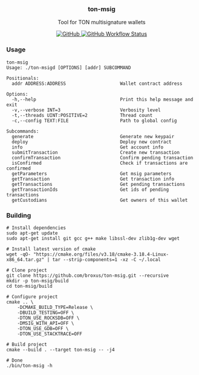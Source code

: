 <p align="center">
    <h3 align="center">ton-msig</h3>
    <p align="center">Tool for TON multisignature wallets</p>
    <p align="center">
        <a href="/LICENSE">
            <img alt="GitHub" src="https://img.shields.io/github/license/broxus/ton-msig" />
        </a>
        <a href="https://github.com/broxus/ton-msig/actions?query=workflow%3Amaster">
            <img alt="GitHub Workflow Status" src="https://img.shields.io/github/workflow/status/broxus/ton-msig/master" />
        </a>
    </p>
</p>

### Usage
```
ton-msig
Usage: ./ton-msigd [OPTIONS] [addr] SUBCOMMAND

Positionals:
  addr ADDRESS:ADDRESS                    Wallet contract address

Options:
  -h,--help                               Print this help message and exit
  -v,--verbose INT=3                      Verbosity level
  -t,--threads UINT:POSITIVE=2            Thread count
  -c,--config TEXT:FILE                   Path to global config

Subcommands:
  generate                                Generate new keypair
  deploy                                  Deploy new contract
  info                                    Get account info
  submitTransaction                       Create new transaction
  confirmTransaction                      Confirm pending transaction
  isConfirmed                             Check if transactions are confirmed
  getParameters                           Get msig parameters
  getTransaction                          Get transaction info
  getTransactions                         Get pending transactions
  getTransactionIds                       Get ids of pending transactions
  getCustodians                           Get owners of this wallet
```

### Building
```
# Install dependencies
sudo apt-get update
sudo apt-get install git gcc g++ make libssl-dev zlib1g-dev wget

# Install latest version of cmake
wget -qO- "https://cmake.org/files/v3.18/cmake-3.18.4-Linux-x86_64.tar.gz" | tar --strip-components=1 -xz -C ~/.local

# Clone project
git clone https://github.com/broxus/ton-msig.git --recursive
mkdir -p ton-msig/build
cd ton-msig/build

# Configure project
cmake .. \
    -DCMAKE_BUILD_TYPE=Release \
    -DBUILD_TESTING=OFF \
    -DTON_USE_ROCKSDB=OFF \
    -DMSIG_WITH_API=OFF \
    -DTON_USE_GDB=OFF \
    -DTON_USE_STACKTRACE=OFF

# Build project
cmake --build . --target ton-msig -- -j4

# Done
./bin/ton-msig -h
```

